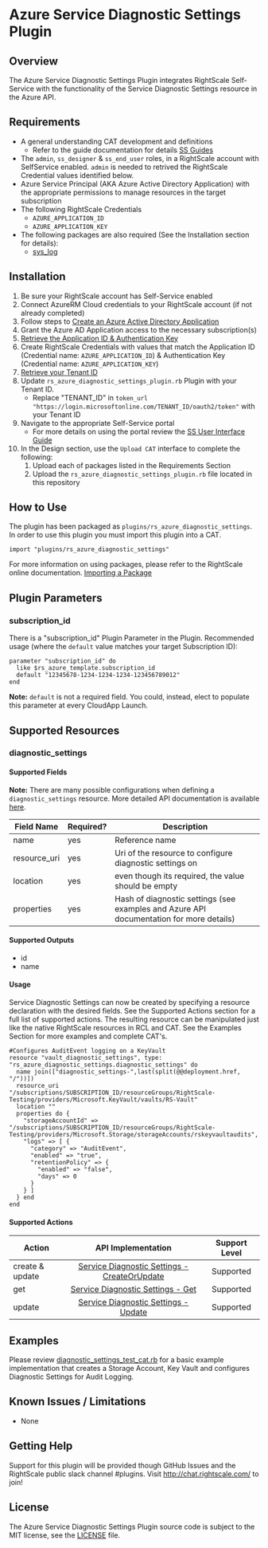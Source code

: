# Azure Service Diagnostic Settings Plugin

## Overview
The Azure Service Diagnostic Settings Plugin integrates RightScale Self-Service with the functionality of the Service Diagnostic Settings resource in the Azure API. 

## Requirements
- A general understanding CAT development and definitions
  - Refer to the guide documentation for details [SS Guides](http://docs.rightscale.com/ss/guides/)
- The `admin`, `ss_designer` & `ss_end_user` roles, in a RightScale account with SelfService enabled.  `admin` is needed to retrived the RightScale Credential values identified below.
- Azure Service Principal (AKA Azure Active Directory Application) with the appropriate permissions to manage resources in the target subscription
- The following RightScale Credentials
  - `AZURE_APPLICATION_ID`
  - `AZURE_APPLICATION_KEY`
- The following packages are also required (See the Installation section for details):
  - [sys_log](../../libraries/sys_log.rb)


## Installation
1. Be sure your RightScale account has Self-Service enabled
1. Connect AzureRM Cloud credentials to your RightScale account (if not already completed)
1. Follow steps to [Create an Azure Active Directory Application](https://docs.microsoft.com/en-us/azure/azure-resource-manager/resource-group-create-service-principal-portal#create-an-azure-active-directory-application)
1. Grant the Azure AD Application access to the necessary subscription(s)
1. [Retrieve the Application ID & Authentication Key](https://docs.microsoft.com/en-us/azure/azure-resource-manager/resource-group-create-service-principal-portal#get-application-id-and-authentication-key)
1. Create RightScale Credentials with values that match the Application ID (Credential name: `AZURE_APPLICATION_ID`) & Authentication Key (Credential name: `AZURE_APPLICATION_KEY`)
1. [Retrieve your Tenant ID](https://docs.microsoft.com/en-us/azure/azure-resource-manager/resource-group-create-service-principal-portal#get-tenant-id)
1. Update `rs_azure_diagnostic_settings_plugin.rb` Plugin with your Tenant ID. 
   - Replace "TENANT_ID" in `token_url "https://login.microsoftonline.com/TENANT_ID/oauth2/token"` with your Tenant ID
1. Navigate to the appropriate Self-Service portal
   - For more details on using the portal review the [SS User Interface Guide](http://docs.rightscale.com/ss/guides/ss_user_interface_guide.html)
1. In the Design section, use the `Upload CAT` interface to complete the following:
   1. Upload each of packages listed in the Requirements Section
   1. Upload the `rs_azure_diagnostic_settings_plugin.rb` file located in this repository
 
## How to Use
The plugin has been packaged as `plugins/rs_azure_diagnostic_settings`. In order to use this plugin you must import this plugin into a CAT.
```
import "plugins/rs_azure_diagnostic_settings"
```
For more information on using packages, please refer to the RightScale online documentation. [Importing a Package](http://docs.rightscale.com/ss/guides/ss_packaging_cats.html#importing-a-package)

## Plugin Parameters
### subscription_id
There is a "subscription_id" Plugin Parameter in the Plugin.  Recommended usage (where the `default` value matches your target Subscription ID):
```
parameter "subscription_id" do
  like $rs_azure_template.subscription_id
  default "12345678-1234-1234-1234-123456789012"
end
```
**Note:** `default` is not a required field.  You could, instead, elect to populate this parameter at every CloudApp Launch.

## Supported Resources
### diagnostic_settings

#### Supported Fields
**Note:** There are many possible configurations when defining a `diagnostic_settings` resource.  More detailed API documentation is available [here](https://docs.microsoft.com/en-us/rest/api/monitor/servicediagnosticsettings).

| Field Name | Required? | Description |
|------------|-----------|-------------|
| name | yes | Reference name | 
| resource_uri | yes | Uri of the resource to configure diagnostic settings on| 
| location | yes | even though its required, the value should be empty |
| properties | yes | Hash of diagnostic settings (see examples and Azure API documentation for more details) | 

#### Supported Outputs
- id
- name

#### Usage
Service Diagnostic Settings can now be created by specifying a resource declaration with the desired fields. See the Supported Actions section for a full list of supported actions.
The resulting resource can be manipulated just like the native RightScale resources in RCL and CAT. See the Examples Section for more examples and complete CAT's.
```
#Configures AuditEvent logging on a KeyVault
resource "vault_diagnostic_settings", type: "rs_azure_diagnostic_settings.diagnostic_settings" do
  name join(["diagnostic_settings-",last(split(@@deployment.href, "/"))])
  resource_uri "/subscriptions/SUBSCRIPTION_ID/resourceGroups/RightScale-Testing/providers/Microsoft.KeyVault/vaults/RS-Vault"
  location ""
  properties do {
    "storageAccountId" => "/subscriptions/SUBSCRIPTION_ID/resourceGroups/RightScale-Testing/providers/Microsoft.Storage/storageAccounts/rskeyvaultaudits",
    "logs" => [ {
      "category" => "AuditEvent",
      "enabled" => "true",
      "retentionPolicy" => {
        "enabled" => "false",
        "days" => 0
      }
    } ]
  } end
end
```

#### Supported Actions
| Action | API Implementation | Support Level |
|--------------|:----:|:-------------:|
| create & update | [Service Diagnostic Settings - CreateOrUpdate](https://docs.microsoft.com/en-us/rest/api/monitor/servicediagnosticsettings/createorupdate) | Supported |
| get | [Service Diagnostic Settings - Get](https://docs.microsoft.com/en-us/rest/api/monitor/servicediagnosticsettings/get) | Supported |
| update | [Service Diagnostic Settings - Update](https://docs.microsoft.com/en-us/rest/api/monitor/servicediagnosticsettings/update) | Supported |

## Examples
Please review [diagnostic_settings_test_cat.rb](./Adiagnostic_settings_test_cat.rb) for a basic example implementation that creates a Storage Account, Key Vault and configures Diagnostic Settings for Audit Logging.
	
## Known Issues / Limitations
- None

## Getting Help
Support for this plugin will be provided though GitHub Issues and the RightScale public slack channel #plugins.
Visit http://chat.rightscale.com/ to join!

## License
The Azure Service Diagnostic Settings Plugin source code is subject to the MIT license, see the [LICENSE](../../LICENSE) file.



